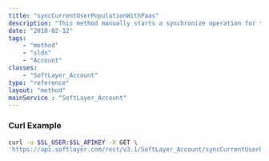```yaml
---
title: "syncCurrentUserPopulationWithPaas"
description: "This method manually starts a synchronize operation for the current IBMid-authenticated user population of a linked account pair. 'Manually' means 'independent of an account link operation'. "
date: "2018-02-12"
tags:
    - "method"
    - "sldn"
    - "Account"
classes:
    - "SoftLayer_Account"
type: "reference"
layout: "method"
mainService : "SoftLayer_Account"
---
```


### Curl Example
```bash
curl -u $SL_USER:$SL_APIKEY -X GET \
'https://api.softlayer.com/rest/v3.1/SoftLayer_Account/syncCurrentUserPopulationWithPaas'
```
